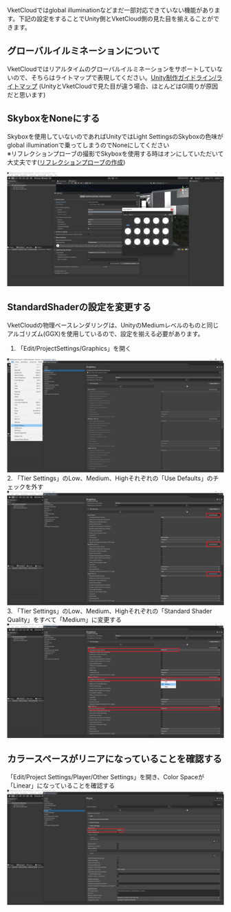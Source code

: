 VketCloudではglobal illuminationなどまだ一部対応できていない機能があります。下記の設定をすることでUnity側とVketCloud側の見た目を揃えることができます。

## グローバルイルミネーションについて
VketCloudではリアルタイムのグローバルイルミネーションをサポートしていないので、そちらはライトマップで表現してください。[Unity制作ガイドライン/ライトマップ](./he_UnityGuidelines.ja.md#_6) (UnityとVketCloudで見た目が違う場合、ほとんどはGI周りが原因だと思います)

## SkyboxをNoneにする
Skyboxを使用していないのであればUnityではLight SettingsのSkyboxの色味がglobal illuminationで乗ってしまうのでNoneにしてください  
※リフレクションプローブの撮影でSkyboxを使用する時はオンにしていただいて大丈夫です([リフレクションプローブの作成](./he_ReflectionProbe.md))

<img src="he_image/SetSkyboxToNone.jpg">

## StandardShaderの設定を変更する
VketCloudの物理ベースレンダリングは、UnityのMediumレベルのものと同じアルゴリズム(GGX)を使用しているので、設定を揃える必要があります。

1. 「Edit/ProjectSettings/Graphics」を開く
<img src="he_image/OpenGraphics.jpg">
2.  「Tier Settings」のLow、Medium、Highそれぞれの「Use Defaults」のチェックを外す
<img src="he_image/TierSettings.jpg">
3. 「Tier Settings」のLow、Medium、Highそれぞれの「Standard Shader Quality」をすべて「Medium」に変更する
<img src="he_image/StandardShaderQuality.jpg">

## カラースペースがリニアになっていることを確認する
「Edit/Project Settings/Player/Other Settings」を開き、Color Spaceが「Linear」になっていることを確認する
<img src="he_image/ColorSpace.jpg">